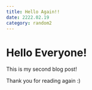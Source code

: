 ```yaml
---
title: Hello Again!!
date: 2222.02.19
category: random2
---
```



# Hello Everyone!

This is my second blog post!

Thank you for reading again :)
